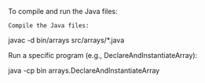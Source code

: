 To compile and run the Java files:

    Compile the Java files:

javac -d bin/arrays src/arrays/*.java

Run a specific program (e.g., DeclareAndInstantiateArray):

java -cp bin arrays.DeclareAndInstantiateArray
